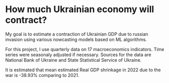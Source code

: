 # How much Ukrainian economy will contract?

My goal is to estimate a contraction of Ukrainian GDP due to russian invasion using various nowcasting models based on ML algorithms.

For this project, I use quarterly data on 17 macroeconomics indicators. Time series were seasonaly adjusted if necessary. Sources for the data are National Bank of Ukraine and State Statistical Service of Ukraine.

It is estimated that mean estimated Real GDP shrinkage in 2022 due to the war is -38.93% comparing to 2021.
